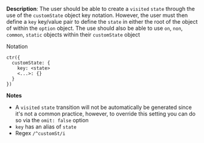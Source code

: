 __Description__: The user should be able to create a `visited` `state` through the use of the `customState` object key notation. However, the user must then define a `key` key/value pair to define the `state` in either the root of the object of within the `option` object. The use should also be able to use `on`, `non`, `common`, `static` objects within their `customState` object

Notation
```
ctr({
  customState: {
    key: <state>
    <...>: {}
  }
})
```

__Notes__

- A `visited` `state` transition will not be automatically be generated since it's not a common practice, however, to override this setting you can do so via the `omit: false` option
- `key` has an alias of `state`
- Regex `/^customSt/i`